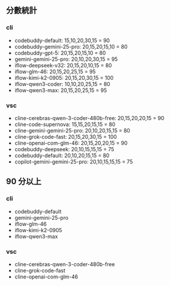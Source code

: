 ## 分數統計
### cli
- codebuddy-default: 15,10,20,30,15 = 90
- codebuddy-gemini-25-pro: 20,15,20,15,10 = 80
- codebuddy-gpt-5: 20,15,20,15,10 = 80
- gemini-gemini-25-pro: 20,10,20,30,15 = 95
- iflow-deepseek-v32: 20,15,20,10,15 = 80
- iflow-glm-46: 20,15,20,25,15 = 95
- iflow-kimi-k2-0905: 20,15,20,30,15 = 100
- iflow-qwen3-coder: 10,10,20,25,15 = 80
- iflow-qwen3-max: 20,15,20,25,15 = 95

### vsc
- cline-cerebras-qwen-3-coder-480b-free: 20,15,20,20,15 = 90
- cline-code-supernova: 15,15,20,15,15 = 80
- cline-gemini-gemini-25-pro: 20,10,20,15,15 = 80
- cline-grok-code-fast: 20,15,20,30,15 = 100
- cline-openai-com-glm-46: 20,15,20,20,15 = 90
- codebuddy-deepseek: 20,10,15,15,15 = 75
- codebuddy-default: 20,10,20,15,15 = 80
- copilot-gemini-gemini-25-pro: 20,10,15,15,15 = 75

## 90 分以上
### cli
- codebuddy-default
- gemini-gemini-25-pro
- iflow-glm-46
- iflow-kimi-k2-0905
- iflow-qwen3-max

### vsc
- cline-cerebras-qwen-3-coder-480b-free
- cline-grok-code-fast
- cline-openai-com-glm-46